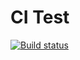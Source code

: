 # CI Test

[![Build status](https://ci.appveyor.com/api/projects/status/682bljdj8jvas6od?svg=true)](https://ci.appveyor.com/project/S1owPock/ajs-homework-set)